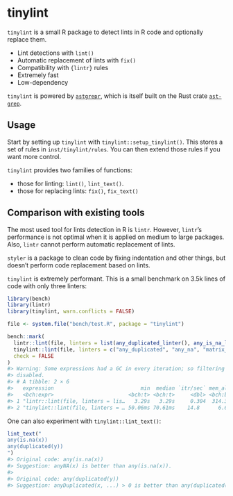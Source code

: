 
<!-- README.md is generated from README.Rmd. Please edit that file -->

# tinylint

`tinylint` is a small R package to detect lints in R code and optionally
replace them.

- Lint detections with `lint()`
- Automatic replacement of lints with `fix()`
- Compatibility with `{lintr}` rules
- Extremely fast
- Low-dependency

`tinylint` is powered by
[`astgrepr`](https://github.com/etiennebacher/astgrepr/), which is
itself built on the Rust crate
[`ast-grep`](https://ast-grep.github.io/).

## Usage

Start by setting up `tinylint` with `tinylint::setup_tinylint()`. This
stores a set of rules in `inst/tinylint/rules`. You can then extend
those rules if you want more control.

`tinylint` provides two families of functions:

- those for linting: `lint()`, `lint_text()`.
- those for replacing lints: `fix()`, `fix_text()`

## Comparison with existing tools

The most used tool for lints detection in R is `lintr`. However,
`lintr`’s performance is not optimal when it is applied on medium to
large packages. Also, `lintr` cannot perform automatic replacement of
lints.

`styler` is a package to clean code by fixing indentation and other
things, but doesn’t perform code replacement based on lints.

`tinylint` is extremely performant. This is a small benchmark on 3.5k
lines of code with only three linters:

``` r
library(bench)
library(lintr)
library(tinylint, warn.conflicts = FALSE)

file <- system.file("bench/test.R", package = "tinylint")

bench::mark(
  lintr::lint(file, linters = list(any_duplicated_linter(), any_is_na_linter(), matrix_apply_linter())),
  tinylint::lint(file, linters = c("any_duplicated", "any_na", "matrix_apply"), open = FALSE),
  check = FALSE
)
#> Warning: Some expressions had a GC in every iteration; so filtering is
#> disabled.
#> # A tibble: 2 × 6
#>   expression                            min  median `itr/sec` mem_alloc `gc/sec`
#>   <bch:expr>                        <bch:t> <bch:t>     <dbl> <bch:byt>    <dbl>
#> 1 "lintr::lint(file, linters = lis…   3.29s   3.29s     0.304  314.34MB     8.81
#> 2 "tinylint::lint(file, linters = … 50.06ms 70.61ms    14.8      6.64MB     1.85
```

One can also experiment with `tinylint::lint_text()`:

``` r
lint_text("
any(is.na(x))
any(duplicated(y))
")
#> Original code: any(is.na(x)) 
#> Suggestion: anyNA(x) is better than any(is.na(x)). 
#> 
#> Original code: any(duplicated(y)) 
#> Suggestion: anyDuplicated(x, ...) > 0 is better than any(duplicated(x), ...).
```
